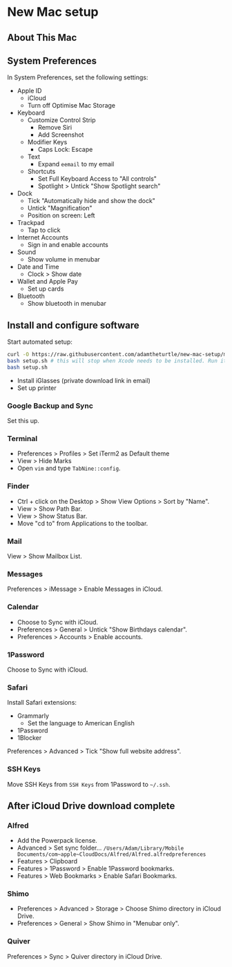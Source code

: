 # New Mac setup

## About This Mac

## System Preferences

In System Preferences, set the following settings:

* Apple ID
    * iCloud
    * Turn off Optimise Mac Storage
* Keyboard
    * Customize Control Strip
        * Remove Siri
        * Add Screenshot
    * Modifier Keys
        * Caps Lock: Escape
    * Text
        * Expand `eemail` to my email
    * Shortcuts
        * Set Full Keyboard Access to "All controls"
        * Spotlight > Untick "Show Spotlight search"
* Dock
    * Tick "Automatically hide and show the dock"
    * Untick "Magnification"
    * Position on screen: Left
* Trackpad
    * Tap to click
* Internet Accounts
    * Sign in and enable accounts
* Sound
    * Show volume in menubar
* Date and Time
    * Clock > Show date
* Wallet and Apple Pay
    * Set up cards
* Bluetooth
    * Show bluetooth in menubar


## Install and configure software

Start automated setup:

```bash
curl -O https://raw.githubusercontent.com/adamtheturtle/new-mac-setup/master/setup.sh
bash setup.sh # this will stop when Xcode needs to be installed. Run it again after that:
bash setup.sh
```

* Install iGlasses (private download link in email)
* Set up printer

### Google Backup and Sync

Set this up.

### Terminal

* Preferences > Profiles > Set iTerm2 as Default theme
* View > Hide Marks
* Open `vim` and type `TabNine::config`.

### Finder

* Ctrl + click on the Desktop > Show View Options > Sort by "Name".
* View > Show Path Bar.
* View > Show Status Bar.
* Move "cd to" from Applications to the toolbar.

### Mail

View > Show Mailbox List.

### Messages

Preferences > iMessage > Enable Messages in iCloud.

### Calendar

* Choose to Sync with iCloud.
* Preferences > General > Untick "Show Birthdays calendar".
* Preferences > Accounts > Enable accounts.

### 1Password

Choose to Sync with iCloud.

### Safari

Install Safari extensions:

* Grammarly
    * Set the language to American English
* 1Password
* 1Blocker

Preferences > Advanced > Tick "Show full website address".

### SSH Keys

Move SSH Keys from `SSH Keys` from 1Password to `~/.ssh`.

## After iCloud Drive download complete

### Alfred

* Add the Powerpack license.
* Advanced > Set sync folder... `/Users/Adam/Library/Mobile Documents/com~apple~CloudDocs/Alfred/Alfred.alfredpreferences`
* Features > Clipboard
* Features > 1Password > Enable 1Password bookmarks.
* Features > Web Bookmarks > Enable Safari Bookmarks.

### Shimo

* Preferences > Advanced > Storage > Choose Shimo directory in iCloud Drive.
* Preferences > General > Show Shimo in "Menubar only".

### Quiver

Preferences > Sync > Quiver directory in iCloud Drive.
